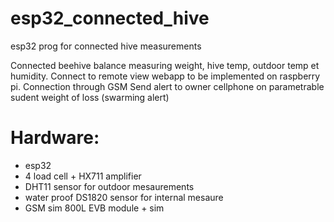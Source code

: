 # esp32_connected_hive
esp32 prog for connected hive measurements

Connected beehive balance measuring weight, hive temp, outdoor temp et humidity. 
Connect to remote view webapp to be implemented on raspberry pi. Connection through GSM
Send alert to owner cellphone on parametrable sudent weight of loss (swarming alert)


# Hardware: 
- esp32 
- 4 load cell + HX711 amplifier
- DHT11 sensor for outdoor mesaurements
- water proof DS1820 sensor for internal mesaure
- GSM sim 800L EVB module + sim 

